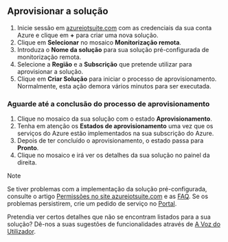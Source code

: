 ## Aprovisionar a solução
1. Inicie sessão em [azureiotsuite.com][Ink-azureiotsuite] com as credenciais da sua conta Azure e clique em **+** para criar uma nova solução.
2. Clique em **Selecionar** no mosaico **Monitorização remota**.
3. Introduza o **Nome da solução** para sua solução pré-configurada de monitorização remota.
4. Selecione a **Região** e a **Subscrição** que pretende utilizar para aprovisionar a solução.
5. Clique em **Criar Solução** para iniciar o processo de aprovisionamento. Normalmente, esta ação demora vários minutos para ser executada.

### Aguarde até a conclusão do processo de aprovisionamento
1. Clique no mosaico da sua solução com o estado **Aprovisionamento**.
2. Tenha em atenção os **Estados de aprovisionamento** uma vez que os serviços do Azure estão implementados na sua subscrição do Azure.
3. Depois de ter concluído o aprovisionamento, o estado passa para **Pronto**.
4. Clique no mosaico e irá ver os detalhes da sua solução no painel da direita.

> [!NOTE]
> Se tiver problemas com a implementação da solução pré-configurada, consulte o artigo [Permissões no site azureiotsuite.com][Ink-permissions] e as [FAQ][Ink-faq]. Se os problemas persistirem, crie um pedido de serviço no [Portal][Ink-portal].
> 
> 

Pretendia ver certos detalhes que não se encontram listados para a sua solução? Dê-nos a suas sugestões de funcionalidades através de [A Voz do Utilizador](https://feedback.azure.com/forums/321918-azure-iot).

[Ink-azureiotsuite]: https://www.azureiotsuite.com
[Ink-permissions]: ../articles/iot-suite/iot-suite-permissions.md
[Ink-portal]: http://portal.azure.com/
[Ink-faq]: ../articles/iot-suite/iot-suite-faq.md

<!--HONumber=Sep16_HO3-->


